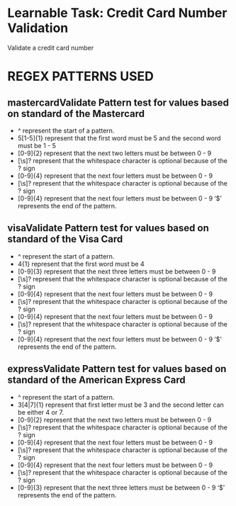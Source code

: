 # Learnable Task: Credit Card Number Validation
 Validate a credit card number

# REGEX PATTERNS USED
## mastercardValidate Pattern test for values based on standard of the Mastercard 
- ^  represent the start of a pattern.
- 5[1-5]{1} represent that the first word must be 5 and the second word must be 1 - 5
- [0-9]{2} represent that the next two letters must be between 0 - 9 
- [\s]? represent that the whitespace character is optional because of the ? sign
- [0-9]{4} represent that the next four letters must be between 0 - 9
- [\s]? represent that the whitespace character is optional because of the ? sign
- [0-9]{4} represent that the next four letters must be between 0 - 9
‘$’ represents the end of the pattern.

## visaValidate Pattern test for values based on standard of the Visa Card 
- ^  represent the start of a pattern.
- 4{1} represent that the first word must be 4
- [0-9]{3} represent that the next three letters must be between 0 - 9 
- [\s]? represent that the whitespace character is optional because of the ? sign
- [0-9]{4} represent that the next four letters must be between 0 - 9
- [\s]? represent that the whitespace character is optional because of the ? sign
- [0-9]{4} represent that the next four letters must be between 0 - 9
- [\s]? represent that the whitespace character is optional because of the ? sign
- [0-9]{4} represent that the next four letters must be between 0 - 9
‘$’ represents the end of the pattern.

## expressValidate Pattern test for values based on standard of the American Express Card 
- ^  represent the start of a pattern.
- 3[4|7]{1} represent that first letter must be 3 and the second letter can be either 4 or 7.
- [0-9]{2} represent that the next two letters must be between 0 - 9 
- [\s]? represent that the whitespace character is optional because of the ? sign
- [0-9]{4} represent that the next four letters must be between 0 - 9
- [\s]? represent that the whitespace character is optional because of the ? sign
- [0-9]{4} represent that the next four letters must be between 0 - 9
- [\s]? represent that the whitespace character is optional because of the ? sign
- [0-9]{3} represent that the next three letters must be between 0 - 9
‘$’ represents the end of the pattern.
